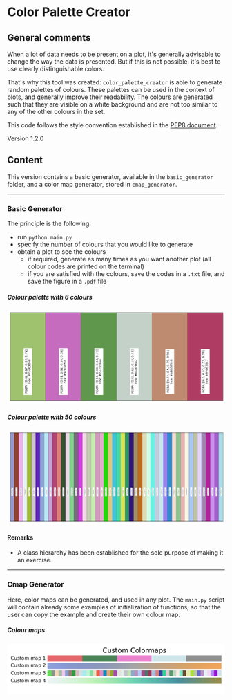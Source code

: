 # Color Palette Creator

## General comments

When a lot of data needs to be present on a plot, it's generally advisable to 
change the way the data is presented. But if this is not possible, 
it's best to use clearly distinguishable colors. 

That's why this tool was created: `color_palette_creator` is able to generate random palettes of colours. 
These palettes can be used in the context of plots, and generally improve their readability.
The colours are generated such that they are visible on a white background 
and are not too similar to any of the other colours in the set.

This code follows the style convention established in the [PEP8 document](https://peps.python.org/pep-0008/).

Version 1.2.0

## Content

This version contains a basic generator, available in the `basic_generator` folder, and a 
color map generator, stored in `cmap_generator`.

-----

### Basic Generator

The principle is the following: 
* run `python main.py`
* specify the number of colours that you would like to generate
* obtain a plot to see the colours
	* if required, generate as many times as you want another plot (all colour codes are printed on the terminal)
	* if you are satisfied with the colours, save the codes in a `.txt` file, and save the figure in a `.pdf` file

##### Colour palette with 6 colours

![colour palette 1](basic_generator/figures/color_palette_6.png)  

##### Colour palette with 50 colours

![colour palette 2](basic_generator/figures/color_palette_50.png)   


#### Remarks

* A class hierarchy has been established for the sole purpose of making it an exercise. 

-----

### Cmap Generator

Here, color maps can be generated, and used in any plot. The `main.py` script 
will contain already some examples of initialization of functions, so that
the user can copy the example and create their own colour map. 

##### Colour maps

![colour maps](cmap_generator/figures/custom_colormaps.png)  


